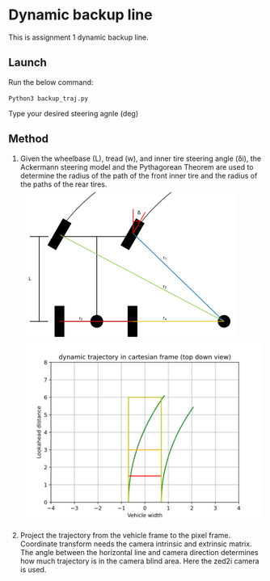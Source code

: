 
# Dynamic backup line 

This is assignment 1 dynamic backup line.

## Launch 
Run the below command:

`Python3 backup_traj.py` 

Type your desired steering agnle (deg)

## Method

1. Given the wheelbase (L), tread (w), and inner tire steering angle (δi), the Ackermann steering model and the Pythagorean Theorem are used to determine the radius of the path of the front inner tire and the radius of the paths of the rear tires.
![Ackerman steering model](https://github.com/TongshenH/harbinger_assignment/blob/master/project1_dynamic_trajectory/materials/ackerman_steering.png)
![Dynamic backup trajectory form top down view](https://github.com/TongshenH/harbinger_assignment/blob/master/project1_dynamic_trajectory/top_down_view.svg)

2. Project the trajectory from the vehicle frame to the pixel frame. Coordinate transform needs the camera intrinsic and extrinsic matrix. The angle between the horizontal line and camera direction determines how much trajectory is in the camera blind area. Here the zed2i camera is used.